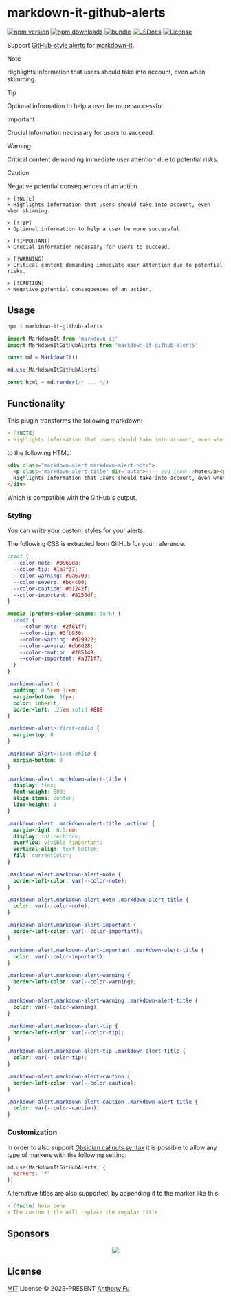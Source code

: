 # markdown-it-github-alerts

[![npm version][npm-version-src]][npm-version-href]
[![npm downloads][npm-downloads-src]][npm-downloads-href]
[![bundle][bundle-src]][bundle-href]
[![JSDocs][jsdocs-src]][jsdocs-href]
[![License][license-src]][license-href]

Support [GitHub-style alerts](https://github.com/orgs/community/discussions/16925) for [markdown-it](https://github.com/markdown-it/markdown-it).

> [!NOTE]  
> Highlights information that users should take into account, even when skimming.

> [!TIP]
> Optional information to help a user be more successful.

> [!IMPORTANT]  
> Crucial information necessary for users to succeed.

> [!WARNING]  
> Critical content demanding immediate user attention due to potential risks.

> [!CAUTION]
> Negative potential consequences of an action.

```
> [!NOTE]
> Highlights information that users should take into account, even when skimming.

> [!TIP]
> Optional information to help a user be more successful.

> [!IMPORTANT]
> Crucial information necessary for users to succeed.

> [!WARNING]
> Critical content demanding immediate user attention due to potential risks.

> [!CAUTION]
> Negative potential consequences of an action.
```

## Usage

```bash
npm i markdown-it-github-alerts
```

```js
import MarkdownIt from 'markdown-it'
import MarkdownItGitHubAlerts from 'markdown-it-github-alerts'

const md = MarkdownIt()

md.use(MarkdownItGitHubAlerts)

const html = md.render(/* ... */)
```

## Functionality

This plugin transforms the following markdown:

```markdown
> [!NOTE]
> Highlights information that users should take into account, even when skimming.
```

to the following HTML:

```html
<div class="markdown-alert markdown-alert-note">
  <p class="markdown-alert-title" dir="auto"><!-- svg icon-->Note</p><p>
  Highlights information that users should take into account, even when skimming.</p>
</div>
```

Which is compatible with the GitHub's output.

### Styling

You can write your custom styles for your alerts.

The following CSS is extracted from GitHub for your reference.

```css
:root {
  --color-note: #0969da;
  --color-tip: #1a7f37;
  --color-warning: #9a6700;
  --color-severe: #bc4c00;
  --color-caution: #d1242f;
  --color-important: #8250df;
}

@media (prefers-color-scheme: dark) {
  :root {
    --color-note: #2f81f7;
    --color-tip: #3fb950;
    --color-warning: #d29922;
    --color-severe: #db6d28;
    --color-caution: #f85149;
    --color-important: #a371f7;
  }
}

.markdown-alert {
  padding: 0.5rem 1rem;
  margin-bottom: 16px;
  color: inherit;
  border-left: .25em solid #888;
}

.markdown-alert>:first-child {
  margin-top: 0
}

.markdown-alert>:last-child {
  margin-bottom: 0
}

.markdown-alert .markdown-alert-title {
  display: flex;
  font-weight: 500;
  align-items: center;
  line-height: 1
}

.markdown-alert .markdown-alert-title .octicon {
  margin-right: 0.5rem;
  display: inline-block;
  overflow: visible !important;
  vertical-align: text-bottom;
  fill: currentColor;
}

.markdown-alert.markdown-alert-note {
  border-left-color: var(--color-note);
}

.markdown-alert.markdown-alert-note .markdown-alert-title {
  color: var(--color-note);
}

.markdown-alert.markdown-alert-important {
  border-left-color: var(--color-important);
}

.markdown-alert.markdown-alert-important .markdown-alert-title {
  color: var(--color-important);
}

.markdown-alert.markdown-alert-warning {
  border-left-color: var(--color-warning);
}

.markdown-alert.markdown-alert-warning .markdown-alert-title {
  color: var(--color-warning);
}

.markdown-alert.markdown-alert-tip {
  border-left-color: var(--color-tip);
}

.markdown-alert.markdown-alert-tip .markdown-alert-title {
  color: var(--color-tip);
}

.markdown-alert.markdown-alert-caution {
  border-left-color: var(--color-caution);
}

.markdown-alert.markdown-alert-caution .markdown-alert-title {
  color: var(--color-caution);
}
```

### Customization

In order to also support [Obsidian callouts syntax](https://help.obsidian.md/Editing+and+formatting/Callouts) it is possible to allow any type of markers with the following setting:

```js
md.use(MarkdownItGitHubAlerts, {
  markers: '*'
})
```
Alternative titles are also supported, by appending it to the marker like this:

```markdown
> [!note] Nota bene
> The custom title will replace the regular title.
```

## Sponsors

<p align="center">
  <a href="https://cdn.jsdelivr.net/gh/antfu/static/sponsors.svg">
    <img src='https://cdn.jsdelivr.net/gh/antfu/static/sponsors.svg'/>
  </a>
</p>

## License

[MIT](./LICENSE) License © 2023-PRESENT [Anthony Fu](https://github.com/antfu)


<!-- Badges -->

[npm-version-src]: https://img.shields.io/npm/v/markdown-it-github-alerts?style=flat&colorA=080f12&colorB=1fa669
[npm-version-href]: https://npmjs.com/package/markdown-it-github-alerts
[npm-downloads-src]: https://img.shields.io/npm/dm/markdown-it-github-alerts?style=flat&colorA=080f12&colorB=1fa669
[npm-downloads-href]: https://npmjs.com/package/markdown-it-github-alerts
[bundle-src]: https://img.shields.io/bundlephobia/minzip/markdown-it-github-alerts?style=flat&colorA=080f12&colorB=1fa669&label=minzip
[bundle-href]: https://bundlephobia.com/result?p=markdown-it-github-alerts
[license-src]: https://img.shields.io/github/license/antfu/markdown-it-github-alerts.svg?style=flat&colorA=080f12&colorB=1fa669
[license-href]: https://github.com/antfu/markdown-it-github-alerts/blob/main/LICENSE
[jsdocs-src]: https://img.shields.io/badge/jsdocs-reference-080f12?style=flat&colorA=080f12&colorB=1fa669
[jsdocs-href]: https://www.jsdocs.io/package/markdown-it-github-alerts

